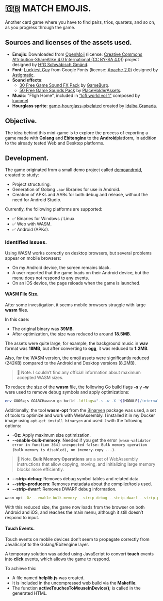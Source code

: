 # 🇬🇧 MATCH EMOJIS.
Another card game where you have to find pairs, trios, quartets, and so on, as you progress through the game.

## Sources and licenses of the assets used.
* **Emojis**: Downloaded from [OpenMoji](https://openmoji.org) (license: [Creative Commons Attribution-ShareAlike 4.0 International (CC BY-SA 4.0)](https://creativecommons.org/licenses/by-sa/4.0/)) project designed by [HfG Schwäbisch Gmünd](https://www.hfg-gmuend.de/).
* **Font**: [Luckiest Guy](https://fonts.google.com/specimen/Luckiest+Guy) from Google Fonts (license: [Apache 2.0](https://fonts.google.com/specimen/Luckiest+Guy/license)) designed by [Astigmatic](https://fonts.google.com/?query=Astigmatic). 
* **Sound effects**:
  * [30 Free Game Sound FX Pack](https://www.gamedevmarket.net/asset/30-free-game-sound-fx-pack) by [GameBurp](https://www.gamedevmarket.net/member/gameburp).
  * [50 Free Game Sounds Pack](https://www.gamedevmarket.net/asset/50-free-game-sounds-pack-not-a-placeholder) by [PlaceHolderAssets](https://www.gamedevmarket.net/member/placeholderassets). 
* **Music**: "Fligh Home", included in [“lofi world vol 1”](https://www.gamedevmarket.net/asset/lofi-world-volume-1-7-free-lofi-tracks) composed by [kummel](https://www.gamedevmarket.net/member/kummel).
* **Hourglass sprite**: [game-hourglass-pixelated](https://www.vecteezy.com/png/54978930-game-hourglass-pixelated) created by [Idalba Granada](https://www.vecteezy.com/members/studiogstock). 

## Objective.
The idea behind this mini-game is to explore the process of exporting a game made with **Golang** and **Ebitengine** to the **Android**platform, in addition to the already tested Web and Desktop platforms.

## Development.
The game originated from a small demo project called  [demoandroid](https://github.com/programatta/demoandroid), created to study:
* Project structuring.
* Generation of Golang `.aar` libraries for use in Android.
* Creation of APKs and AABs for both debug and release, without the need for Android Studio.

Currently, the following platforms are supported:
* ✅ Binaries for Windows / Linux.
* ✅ Web with WASM.
* ✅ Android (APKs).

### Identified Issues.
Using WASM works correctly on desktop browsers, but several problems appear on mobile browsers:
* On my Android device, the screen remains black.
* A user reported that the game loads on their Android device, but the menu does not respond to any events.
* On an iOS device, the page reloads when the game is launched.

#### WASM File Size.
After some investigation, it seems mobile browsers struggle with large **wasm** files.

In this case:
* The original binary was **39MB**.
* After optimization, the size was reduced to around **18.5MB**.

The assets were quite large, for example, the background music in **wav** format was **18MB**, but after converting to **ogg**, it was reduced to **1.2MB**. 

Also, for the WASM version, the emoji assets were significantly reduced (242KB) compared to the Android and Desktop versions (8.2MB).

> 🔔 Note. 
> I couldn’t find any official information about maximum accepted WASM sizes.

To reduce the size of the **wasm** file, the following Go build flags **-s** y **-w** were used to remove debug symbols and apply optimizations:

~~~bash
env GOOS=js GOARCH=wasm go build -ldflags="-s -w -X '$(MODULE)/internal.Version=$(VERSION)'" -buildvcs=false -o ${WEB_WASM_TMP} ${MODULE}
~~~

 Additionally, the tool **wasm-opt** from the [Binaryen](https://github.com/WebAssembly/binaryen) package was used, a set of tools to optimize and work with WebAssembly. I installed it in my Docker image using `apt-get install binaryen` and used it with the following options:

 * **-Oz**: Apply maximum size optimization.
 * **--enable-bulk-memory**: Needed if you get the error `[wasm-validator error in function 364] unexpected false: Bulk memory operation (bulk memory is disabled), on
(memory.copy ...)`. 

> 🔔 Note.
> **Bulk Memory Operations** are a set of WebAssembly instructions that allow copying, moving, and initializing large memory blocks more efficiently.

* **--strip-debug**: Removes debug symbol tables and related data.
* **--strip-producers**: Removes metadata about the compiler/tools used.
* **--strip-dwarf**: Removes DWARF debug information.
 
 ~~~bash
 wasm-opt -Oz --enable-bulk-memory --strip-debug --strip-dwarf --strip-producers ${WEB_WASM_TMP} -o ${WEB_WASM}
 ~~~

With this reduced size, the game now loads from the browser on both Android and iOS, and reaches the main menu, although it still doesn’t respond to input.

#### Touch Events.
Touch events on mobile devices don’t seem to propagate correctly from JavaScript to the Golang/Ebitengine layer.

A temporary solution was added using JavaScript to convert **touch** events into **click** events, which allows the game to respond. 

To achieve this: 
* A file named **helplib.js** was created.
* It is included in the uncompressed web build via the **Makefile**.
* The function **activeTouchesToMouseInDevice();** is called in the generated HTML.
